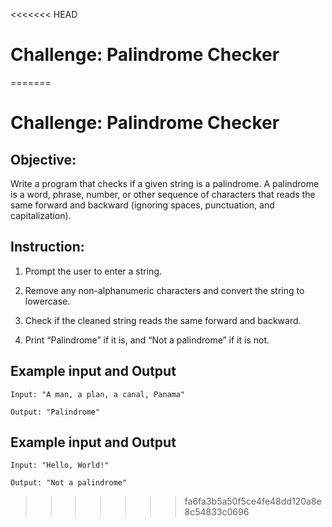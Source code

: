 <<<<<<< HEAD
# Challenge: Palindrome Checker
=======
# Challenge: Palindrome Checker
## Objective: 
Write a program that checks if a given string is a palindrome. A palindrome is a word, phrase, number, or other sequence of characters that reads the same forward and backward (ignoring spaces, punctuation, and capitalization).
  
## Instruction:
1. Prompt the user to enter a string.

2. Remove any non-alphanumeric characters and convert the string to lowercase.

3. Check if the cleaned string reads the same forward and backward.

4. Print “Palindrome” if it is, and “Not a palindrome” if it is not.
   
## Example input and Output
```
Input: "A man, a plan, a canal, Panama"

Output: "Palindrome"
```
## Example input and Output
```
Input: "Hello, World!"

Output: "Not a palindrome"
```

  
>>>>>>> fa6fa3b5a50f5ce4fe48dd120a8e8c54833c0696
